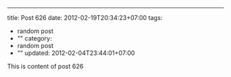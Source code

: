 ---
title: Post 626
date: 2012-02-19T20:34:23+07:00
tags:
  - random post
  - ""
category:
  - random post
  - ""
updated: 2012-02-04T23:44:01+07:00

This is content of post 626